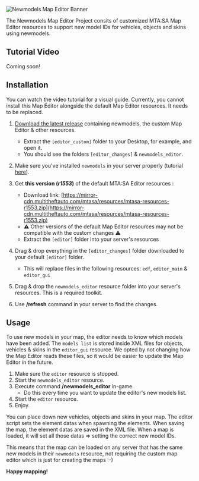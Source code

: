 ![Newmodels Map Editor Banner](https://i.imgur.com/ln6mrLr.png)

The Newmodels Map Editor Project consits of customized MTA:SA Map Editor resources to support new model IDs for vehicles, objects and skins using newmodels.

## Tutorial Video

Coming soon!

## Installation

You can watch the video tutorial for a visual guide.
Currently, you cannot install this Map Editor alongside the default Map Editor resources. It needs to be replaced.

1. [Download the latest release](https://github.com/Fernando-A-Rocha/mta-add-models/releases/latest) containing newmodels, the custom Map Editor & other resources.
    * Extract the `[editor_custom]` folder to your Desktop, for example, and open it.
    * You should see the folders `[editor_changes]` & `newmodels_editor`.

2. Make sure you've installed `newmodels` in your server properly (tutorial [here](/README.md#install)).

3. Get **this version (*r1553*)** of the default MTA:SA Editor resources :
    * Download link: [https://mirror-cdn.multitheftauto.com/mtasa/resources/mtasa-resources-r1553.zip](https://mirror-cdn.multitheftauto.com/mtasa/resources/mtasa-resources-r1553.zip)
    * ⚠️ Other versions of the default Map Editor resources may not be compatible with the custom changes ⚠️
    * Extract the `[editor]` folder into your server's resources

4. Drag & drop everything in the `[editor_changes]` folder downloaded to your default `[editor]` folder.
    * This will replace files in the following resources: `edf`, `editor_main` & `editor_gui`

5. Drag & drop the `newmodels_editor` resource folder into your server's resources. This is a required toolkit.

6. Use **/refresh** command in your server to find the changes.

## Usage

To use new models in your map, the editor needs to know which models have been added. The `models list` is stored inside XML files for objects, vehicles & skins in the `editor_gui` resource. We opted by not changing how the Map Editor reads these files, so it would be easier to update the Map Editor in the future.

1. Make sure the `editor` resource is stopped.
2. Start the `newmodels_editor` resource.
3. Execute command **/newmodels_editor** in-game.
   * Do this every time you want to update the editor's new models list.
4. Start the `editor` resource.
5. Enjoy.

You can place down new vehicles, objects and skins in your map. The editor script sets the element datas when spawning the elements.
When saving the map, the element datas are saved in the XML file. When a map is loaded, it will set all those datas => setting the correct new model IDs.

This means that the map can be loaded on any server that has the same new models in their `newmodels` resource, not requiring the custom map editor which is just for creating the maps :-)

**Happy mapping!**
